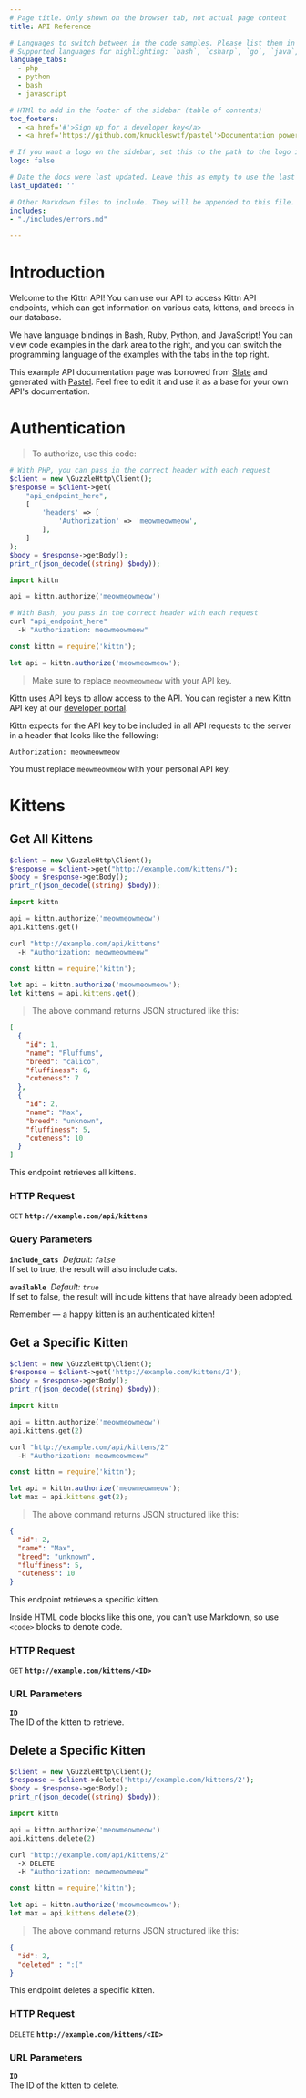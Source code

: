 ```yaml
---
# Page title. Only shown on the browser tab, not actual page content 
title: API Reference

# Languages to switch between in the code samples. Please list them in the same order your code blocks are.
# Supported languages for highlighting: `bash`, `csharp`, `go`, `java`, `javascript`, `php`, `python`, `ruby`
language_tabs: 
  - php
  - python
  - bash
  - javascript

# HTMl to add in the footer of the sidebar (table of contents)
toc_footers:
  - <a href='#'>Sign up for a developer key</a>
  - <a href='https://github.com/knuckleswtf/pastel'>Documentation powered by Pastel</a>

# If you want a logo on the sidebar, set this to the path to the logo image file. Must be either a URL or a path relative to the docs destination from a browser.
logo: false

# Date the docs were last updated. Leave this as empty to use the last time the file was modified
last_updated: ''

# Other Markdown files to include. They will be appended to this file. Files are appended in the order listed.
includes:
- "./includes/errors.md"
 
---
```


# Introduction

Welcome to the Kittn API! You can use our API to access Kittn API endpoints, which can get information on various cats, kittens, and breeds in our database.

We have language bindings in Bash, Ruby, Python, and JavaScript! You can view code examples in the dark area to the right, and you can switch the programming language of the examples with the tabs in the top right.

This example API documentation page was borrowed from [Slate](https://github.com/slatedocs/slate) and generated with [Pastel](https://github.com/knuckleswtf/pastel). Feel free to edit it and use it as a base for your own API's documentation.

# Authentication

> To authorize, use this code:

```php
# With PHP, you can pass in the correct header with each request
$client = new \GuzzleHttp\Client();
$response = $client->get(
    "api_endpoint_here",
    [
        'headers' => [
            'Authorization' => 'meowmeowmeow',
        ],
    ]
);
$body = $response->getBody();
print_r(json_decode((string) $body));
```

```python
import kittn

api = kittn.authorize('meowmeowmeow')
```

```bash
# With Bash, you pass in the correct header with each request
curl "api_endpoint_here"
  -H "Authorization: meowmeowmeow"
```

```javascript
const kittn = require('kittn');

let api = kittn.authorize('meowmeowmeow');
```

> Make sure to replace `meowmeowmeow` with your API key.

Kittn uses API keys to allow access to the API. You can register a new Kittn API key at our [developer portal](http://example.com/developers).

Kittn expects for the API key to be included in all API requests to the server in a header that looks like the following:

`Authorization: meowmeowmeow`

<aside class="notice">
You must replace <code>meowmeowmeow</code> with your personal API key.
</aside>

# Kittens

## Get All Kittens

```php
$client = new \GuzzleHttp\Client();
$response = $client->get("http://example.com/kittens/");
$body = $response->getBody();
print_r(json_decode((string) $body));
```

```python
import kittn

api = kittn.authorize('meowmeowmeow')
api.kittens.get()
```

```bash
curl "http://example.com/api/kittens"
  -H "Authorization: meowmeowmeow"
```

```javascript
const kittn = require('kittn');

let api = kittn.authorize('meowmeowmeow');
let kittens = api.kittens.get();
```

> The above command returns JSON structured like this:

```json
[
  {
    "id": 1,
    "name": "Fluffums",
    "breed": "calico",
    "fluffiness": 6,
    "cuteness": 7
  },
  {
    "id": 2,
    "name": "Max",
    "breed": "unknown",
    "fluffiness": 5,
    "cuteness": 10
  }
]
```

This endpoint retrieves all kittens.

### HTTP Request

<small class="badge badge-green">GET</small> **`http://example.com/api/kittens`**

### Query Parameters
<p>
    <code><b>include_cats</b></code>&nbsp; <i>Default: <code>false</code></i>    
    <br>
    If set to true, the result will also include cats.
</p>
<p>
    <code><b>available</b></code>&nbsp; <i>Default: <code>true</code></i>  
    <br>
    If set to false, the result will include kittens that have already been adopted.
</p>

<aside class="success">
Remember — a happy kitten is an authenticated kitten!
</aside>

## Get a Specific Kitten

```php
$client = new \GuzzleHttp\Client();
$response = $client->get('http://example.com/kittens/2');
$body = $response->getBody();
print_r(json_decode((string) $body));
```

```python
import kittn

api = kittn.authorize('meowmeowmeow')
api.kittens.get(2)
```

```bash
curl "http://example.com/api/kittens/2"
  -H "Authorization: meowmeowmeow"
```

```javascript
const kittn = require('kittn');

let api = kittn.authorize('meowmeowmeow');
let max = api.kittens.get(2);
```

> The above command returns JSON structured like this:

```json
{
  "id": 2,
  "name": "Max",
  "breed": "unknown",
  "fluffiness": 5,
  "cuteness": 10
}
```

This endpoint retrieves a specific kitten.

<aside class="warning">Inside HTML code blocks like this one, you can't use Markdown, so use <code>&lt;code&gt;</code> blocks to denote code.</aside>

### HTTP Request

<small class="badge badge-green">GET</small> **`http://example.com/kittens/<ID>`**

### URL Parameters
<p>
    <code><b>ID</b></code>
    <br>
    The ID of the kitten to retrieve.
</p>

## Delete a Specific Kitten

```php
$client = new \GuzzleHttp\Client();
$response = $client->delete('http://example.com/kittens/2');
$body = $response->getBody();
print_r(json_decode((string) $body));
```

```python
import kittn

api = kittn.authorize('meowmeowmeow')
api.kittens.delete(2)
```

```bash
curl "http://example.com/api/kittens/2"
  -X DELETE
  -H "Authorization: meowmeowmeow"
```

```javascript
const kittn = require('kittn');

let api = kittn.authorize('meowmeowmeow');
let max = api.kittens.delete(2);
```

> The above command returns JSON structured like this:

```json
{
  "id": 2,
  "deleted" : ":("
}
```

This endpoint deletes a specific kitten.

### HTTP Request

<small class="badge badge-red">DELETE</small> **`http://example.com/kittens/<ID>`**

### URL Parameters
<p>
    <code><b>ID</b></code>
    <br>
    The ID of the kitten to delete.
</p>

